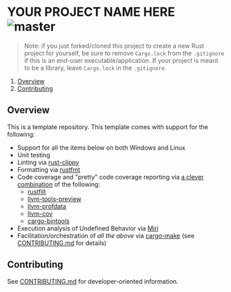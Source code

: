# YOUR PROJECT NAME HERE ![master](https://github.com/cooperwalbrun/rust-template/workflows/master/badge.svg)

>Note: if you just forked/cloned this project to create a new Rust project for yourself, be sure to
>remove `Cargo.lock` from the `.gitignore` if this is an end-user executable/application. If your
>project is meant to be a library, leave `Cargo.lock` in the `.gitignore`.

1. [Overview](#overview)
2. [Contributing](#contributing)

## Overview

This is a template repository. This template comes with support for the following:

* Support for all the items below on both Windows and Linux
* Unit testing
* Linting via [rust-clippy](https://github.com/rust-lang/rust-clippy)
* Formatting via [rustfmt](https://github.com/rust-lang/rustfmt)
* Code coverage and "pretty" code coverage reporting via
[a clever combination](https://doc.rust-lang.org/rustc/instrument-coverage.html) of the following:
  * [rustfilt](https://github.com/luser/rustfilt)
  * [llvm-tools-preview](https://rust-lang.github.io/rustup/concepts/components.html)
  * [llvm-profdata](https://llvm.org/docs/CommandGuide/llvm-profdata.html)
  * [llvm-cov](https://llvm.org/docs/CommandGuide/llvm-cov.html)
  * [cargo-bintools](https://github.com/rust-embedded/cargo-binutils)
* Execution analysis of Undefined Behavior via [Miri](https://github.com/rust-lang/miri)
* Facilitation/orchestration of *all the above* via [cargo-make](https://github.com/sagiegurari/cargo-make)
(see [CONTRIBUTING.md](CONTRIBUTING.md) for details)

## Contributing

See [CONTRIBUTING.md](CONTRIBUTING.md) for developer-oriented information.
